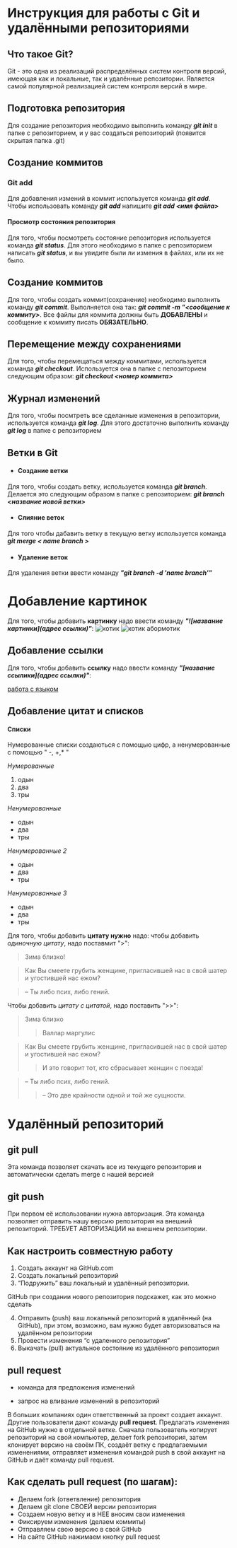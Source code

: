 # Инструкция для работы с Git и удалёнными репозиториями

## Что такое Git?
Git - это одна из реализаций распределённых систем контроля версий, имеющая как и локальные, так и удалённые репозитории. Является самой популярной реализацией систем контроля версий в мире.
## Подготовка репозитория
Для создание репозитория необходимо выполнить команду ***git init***  в папке с репозиторием, и у вас создаться репозиторий (появится скрытая папка .git)

## Создание коммитов

### Git add
Для добавления измений в коммит используется команда ***git add***. Чтобы использовать команду ***git add*** напишите ***git add <имя файла>***

#### **Просмотр состояния репозитория**
Для того, чтобы посмотреть состояние репозитория используется команда ***git status***. Для этого необходимо в папке с репозиторием написать ***git status***, и вы увидите были ли измения в файлах, или их не было.

## Создание коммитов
Для того, чтобы создать коммит(сохранение) необходимо выполнить команду ***git commit***. Выполняется она так: ***git commit -m "<сообщение к коммиту>***. Все файлы для коммита должны быть **ДОБАВЛЕНЫ** и сообщение к коммиту писать **ОБЯЗАТЕЛЬНО**.

## Перемещение между сохранениями
Для того, чтобы перемещаться между коммитами, используется команда ***git checkout***. Используется она в папке с пепозиторием следующим образом: ***git checkout <номер коммита>***

## Журнал изменений
Для того, чтобы посмтреть все сделанные изменения в репозитории, используется команда ***git log***. Для этого достаточно выполнить команду ***git log*** в папке с репозиторием

## Ветки в Git

- #### **Создание ветки**

Для того, чтобы создать ветку, используется команда ***git branch***. Делается это следующим образом в папке с репозиторием: ***git branch <название новой ветки>***

- #### **Слияние веток**

Для того чтобы дабавить ветку в текущую ветку используется команда ***git merge < name branch >***

- #### **Удаление веток**
Для удаления ветки ввести команду ***"git branch -d 'name branch'"***

# Добавление картинок

Для того, чтобы добавить **картинку** надо ввести команду ***"![название картинки](адрес ссылки)"***: 
![котик](https://mobimg.b-cdn.net/v3/fetch/2c/2c38ec7c72e3d0094f591d6f735a3b8e.jpeg?w=1200&r=0.5625)
![котик абормотик](https://pic.rutubelist.ru/video/17/b1/17b100a0bcbc6e5e8d11101cde21aca7.jpg)
## Добавление ссылки
Для того, чтобы добавить **ссылку** надо ввести команду ***"[название ссылики](адрес ссылки)"***:

[работа с языком](https://lifehacker-ru.turbopages.org/lifehacker.ru/s/chto-takoe-markdown/)
## Добавление цитат и списков
#### **Списки**
Нумерованные списки создаються с помощью цифр, а ненумерованные с помощью " -, +,* "

*Нумерованные*
1. одын
2. два
3. тры

*Ненумерованные*
* одын
* два
* тры

*Ненумерованные 2*
- одын
- два
- тры

*Ненумерованные 3*
+ одын
+ два
+ тры


 

Для того, чтобы добавить **цитату нужно** надо:
 чтобы добавить *одиночную цитату*, надо поставмит ">":
>Зима близко!

>  Как Вы смеете грубить женщине, пригласившей нас в свой шатер и угостившей нас ежом?

>– Ты либо псих, либо гений.





Чтобы добавить *цитату с цитатой*, надо поставить ">>":
>Зима близко
>> Валлар маргулис

> Как Вы смеете грубить женщине, пригласившей нас в свой шатер и угостившей нас ежом?
>>И это говорит тот, кто сбрасывает женщин с поезда!

>– Ты либо псих, либо гений.
>>– Это две крайности одной и той же сущности.

# Удалённый репозиторий
## git pull

Эта команда позволяет скачать все из текущего репозитория и автоматически сделать merge с нашей версией

## git push
При первом её использовании нужна авторизация.
Эта команда позволяет отправить нашу версию репозитория на внешний репозиторий. ТРЕБУЕТ АВТОРИЗАЦИИ на внешнем репозитории.

## Как настроить совместную работу

1. Создать аккаунт на GitHub.com
2. Создать локальный репозиторий
3. “Подружить” ваш локальный и удалённый репозитории. 
    
GitHub при создании нового репозитория подскажет, как это можно сделать
    
4. Отправить (push) ваш локальный репозиторий в удалённый (на GitHub), при этом, возможно, вам нужно будет авторизоваться на удалённом репозитории
5. Провести изменения “с удаленного репозитория”
6. Выкачать (pull) актуальное состояние из удалённого репозитория

## pull request

- команда для предложения изменений 

- запрос на вливание изменений в репозиторий

В больших компаниях один ответственный за проект создает аккаунт. Другие пользователи дают команду **pull request**. Предлагать изменения на GitHub нужно в отдельной ветке. 
Сначала пользователь копирует репозиторий на свой компьютер, делает fork репозитория, затем клонирует версию на своём ПК, создаёт ветку с предлагаемыми изменениями, отправляет изменения командой push в свой аккаунт на GitHub и даёт команду pull request.


## Как сделать pull request (по шагам):

- Делаем fork (ответвление) репозитория
- Делаем git clone СВОЕЙ версии репозитория
- Создаем новую ветку и в НЕЕ вносим свои изменения
- Фиксируем изменения (делаем коммиты)
- Отправляем свою версию в свой GitHub
- На сайте GitHub нажимаем кнопку pull request